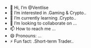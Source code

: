 - 👋 Hi, I’m @Ventlise
- 👀 I’m interested in .Gaming & Crypto..
- 🌱 I’m currently learning .Crypto..
- 💞️ I’m looking to collaborate on ...
- 📫 How to reach me ...
- 😄 Pronouns: ...
- ⚡ Fun fact: .Short-term Trader..

<!---
Ventlise/Ventlise is a ✨ special ✨ repository because its `README.md` (this file) appears on your GitHub profile.
You can click the Preview link to take a look at your changes.
--->
